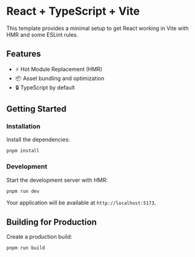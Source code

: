# React + TypeScript + Vite

This template provides a minimal setup to get React working in Vite with HMR and some ESLint rules.

## Features

- ⚡️ Hot Module Replacement (HMR)
- 📦 Asset bundling and optimization
- 🔒 TypeScript by default

## Getting Started

### Installation

Install the dependencies:

```bash
pnpm install
```

### Development

Start the development server with HMR:

```bash
pnpm run dev
```

Your application will be available at `http://localhost:5173`.

## Building for Production

Create a production build:

```bash
pnpm run build
```